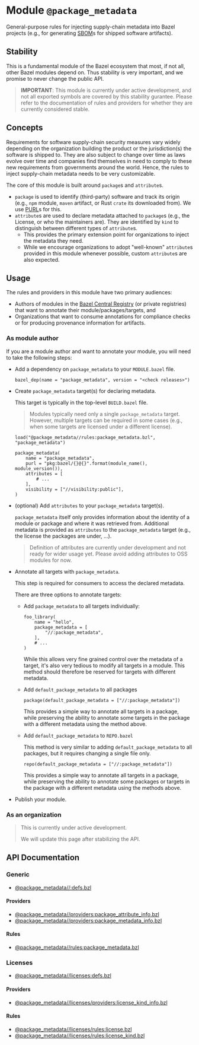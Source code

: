 # Module `@package_metadata`

General-purpose rules for injecting supply-chain metadata into Bazel projects (e.g., for generating [SBOM](https://www.ntia.gov/page/software-bill-materials)s for shipped software artifacts). 


## Stability

This is a fundamental module of the Bazel ecosystem that most, if not all, other Bazel modules depend on. Thus stability is very important, and we promise to never change the public API.

> **IMPORTANT**: This module is currently under active development, and not all exported symbols are covered by this stability gurantee. Please refer to the documentation of rules and providers for whether they are currently considered stable.


## Concepts

Requirements for software supply-chain security measures vary widely depending on the organization building the product or the jurisdiction(s) the software is shipped to. They are also subject to change over time as laws evolve over time and companies find themselves in need to comply to these new requirements from governments around the world. Hence, the rules to inject supply-chain metadata needs to be very customizable.

The core of this module is built around `package`s and `attribute`s.

  - `package` is used to identify (third-party) software and track its origin (e.g., `npm` module, `maven` artifact, or Rust `crate` its downloaded from). We use [PURL](https://github.com/package-url/purl-spec)s for this.
  - `attribute`s are used to declare metadata attached to `package`s (e.g., the License, or who the maintainers are). They are identified by `kind` to distinguish between different types of `attribute`s.
    - This provides the primary extension point for organizations to inject the metadata they need.
    - While we encourage organizations to adopt "well-known" `attribute`s provided in this module whenever possible, custom `attribute`s are also expected.


## Usage

The rules and providers in this module have two primary audiences:

  - Authors of modules in the [Bazel Central Registry](https://registry.bazel.build) (or private registries) that want to annotate their module/packages/targets, and
  - Organizations that want to consume annotations for compliance checks or for producing provenance information for artifacts.

### As module author

If you are a module author and want to annotate your module, you will need to take the following steps:

  - Add a dependency on `package_metadata` to your `MODULE.bazel` file.

    ```starlark
    bazel_dep(name = "package_metadata", version = "<check releases>")
    ```

  - Create `package_metadata` target(s) for declaring metadata.

    This target is typically in the top-level `BUILD.bazel` file.

    > Modules typically need only a single `package_metadata` target. However, multiple targets can be required in some cases (e.g., when some targets are licensed under a different license).

    ```starlark
    load("@package_metadata//rules:package_metadata.bzl", "package_metadata")

    package_metadata(
        name = "package_metadata",
        purl = "pkg:bazel/{}@{}".format(module_name(), module_version()),
        attributes = [
            # ...
        ],
        visibility = ["//visibility:public"],
    )
    ```

    <!-- TODO(yannic): use PURL builder instead of a format string. -->

  - (optional) Add `attributes` to your `package_metadata` target(s).

    `package_metadata` itself only provides information about the identity of a module or package and where it was retrieved from. Additional metadata is provided as `attributes` to the `package_metadata` target (e.g., the license the packages are under, ...).

    > Definition of attributes are currently under development and not ready for wider usage yet. Please avoid adding attributes to OSS modules for now.

  - Annotate all targets with `package_metadata`.

    This step is required for consumers to access the declared metadata.

    There are three options to annotate targets:

      - Add `package_metadata` to all targets individually:

        ```starlark
        foo_library(
            name = "hello",
            package_metadata = [
                "//:package_metadata",
            ],
            # ...
        )
        ```

        While this allows very fine grained control over the metadata of a target, it's also very tedious to modify all targets in a module. This method should therefore be reserved for targets with different metadata.

      - Add `default_package_metadata` to all packages

        ```starlark
        package(default_package_metadata = ["//:package_metadata"])
        ```

        This provides a simple way to annotate all targets in a package, while preserving the ability to annotate some targets in the package with a different metadata using the method above.

      - Add `default_package_metadata` to `REPO.bazel`

        This method is very similar to adding `default_package_metadata` to all packages, but it requires changing a single file only.

        ```starlark
        repo(default_package_metadata = ["//:package_metadata"])
        ```

        This provides a simple way to annotate all targets in a package, while preserving the ability to annotate some packages or targets in the package with a different metadata using the methods above.

  - Publish your module.

### As an organization

> This is currently under active development.
>
> We will update this page after stabilizing the API.


## API Documentation

### Generic

  - [@package_metadata//:defs.bzl](./defs.md)

#### Providers

  - [@package_metadata//providers:package_attribute_info.bzl](./providers/package_attribute_info.md)
  - [@package_metadata//providers:package_metadata_info.bzl](./providers/package_metadata_info.md)

#### Rules

  - [@package_metadata//rules:package_metadata.bzl](./rules/package_metadata.md)


### Licenses

  - [@package_metadata//licenses:defs.bzl](./licenses/defs.md)

#### Providers

  - [@package_metadata//licenses/providers:license_kind_info.bzl](./licenses/providers/license_kind_info.md)

#### Rules

  - [@package_metadata//licenses/rules:license.bzl](./licenses/rules/license.md)
  - [@package_metadata//licenses/rules:license_kind.bzl](./licenses/rules/license_kind.md)
